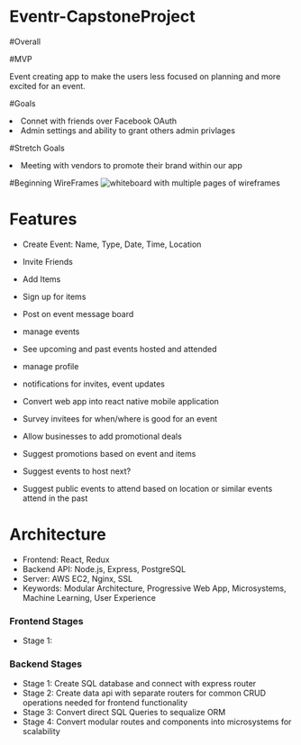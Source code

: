 # Eventr-CapstoneProject



#Overall



#MVP
<p>Event creating app to make the users less focused on planning and more excited for an event.</p>

#Goals
<li>Connet with friends over Facebook OAuth</li>
<li>Admin settings and ability to grant others admin privlages</li>



#Stretch Goals
<li>Meeting with vendors to promote their brand within our app</li>




#Beginning WireFrames
<img src="" alt="whiteboard with multiple pages of wireframes"/>


# Features
* Create Event: Name, Type, Date, Time, Location
* Invite Friends
* Add Items
* Sign up for items
* Post on event message board
* manage events
* See upcoming and past events hosted and attended
* manage profile
* notifications for invites, event updates

* Convert web app into react native mobile application
* Survey invitees for when/where is good for an event
* Allow businesses to add promotional deals
* Suggest promotions based on event and items
* Suggest events to host next?
* Suggest public events to attend based on location or similar events attend in the past


# Architecture
* Frontend: React, Redux
* Backend API: Node.js, Express, PostgreSQL    
* Server: AWS EC2, Nginx, SSL
* Keywords: Modular Architecture, Progressive Web App, Microsystems, Machine Learning, User Experience

### Frontend Stages
* Stage 1:



### Backend Stages
* Stage 1: Create SQL database and connect with express router
* Stage 2: Create data api with separate routers for common CRUD operations needed for frontend functionality
* Stage 3: Convert direct SQL Queries to sequalize ORM
* Stage 4: Convert modular routes and components into microsystems for scalability
